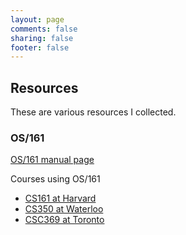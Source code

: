 ```yaml
---
layout: page
comments: false
sharing: false
footer: false
---
```


## Resources

These are various resources I collected.

### OS/161
[OS/161 manual page][os161_man]

Courses using OS/161
 - [CS161 at Harvard][harvard]
 - [CS350 at Waterloo][waterloo]
 - [CSC369 at Toronto][toronto]

[os161_man]: /resources/os161/man/index.html
[waterloo]: https://www.student.cs.uwaterloo.ca/~cs350
[toronto]: http://www.cdf.utoronto.ca/~csc369h/fall/docs/index.shtml
[harvard]: http://www.eecs.harvard.edu/~mdw/course/cs161/index.html
